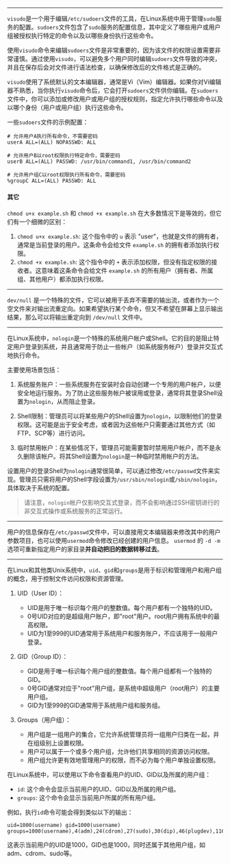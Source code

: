-----------------------------------------------------

`visudo`是一个用于编辑`/etc/sudoers`文件的工具，在Linux系统中用于管理`sudo`服务的配置。`sudoers`文件包含了`sudo`服务的配置信息，其中定义了哪些用户或用户组被授权执行特定的命令以及以哪些身份执行这些命令。

使用`visudo`命令来编辑`sudoers`文件是非常重要的，因为该文件的权限设置需要非常谨慎。通过使用`visudo`，可以避免多个用户同时编辑`sudoers`文件导致的冲突，并且在保存后会对文件进行语法检查，以确保修改后的文件格式是正确的。

`visudo`使用了系统默认的文本编辑器，通常是Vi（Vim）编辑器。如果你对Vi编辑器不熟悉，当你执行`visudo`命令后，它会打开`sudoers`文件供你编辑。在`sudoers`文件中，你可以添加或修改用户或用户组的授权规则，指定允许执行哪些命令以及以哪个身份（用户或用户组）执行这些命令。

一些`sudoers`文件的示例配置：

```
# 允许用户A执行所有命令，不需要密码
userA ALL=(ALL) NOPASSWD: ALL

# 允许用户B以root权限执行特定命令，需要密码
userB ALL=(ALL) PASSWD: /usr/bin/command1, /usr/bin/command2

# 允许用户组C以root权限执行所有命令，需要密码
%groupC ALL=(ALL) PASSWD: ALL
```






#### 其它
`chmod u+x example.sh` 和 `chmod +x example.sh` 在大多数情况下是等效的，但它们有一个细微的区别：
1. `chmod u+x example.sh`: 这个指令中的 `u` 表示 "user"，也就是文件的拥有者，通常是当前登录的用户。这条命令会给文件 `example.sh` 的拥有者添加执行权限。
2. `chmod +x example.sh`: 这个指令中的 `+` 表示添加权限，但没有指定权限的接收者。这意味着这条命令会给文件 `example.sh` 的所有用户（拥有者、所属组、其他用户）都添加执行权限。

-----------------------------------------------------------

`dev/null` 是一个特殊的文件，它可以被用于丢弃不需要的输出流，或者作为一个空文件来对输出流重定向。如果希望执行某个命令，但又不希望在屏幕上显示输出结果，那么可以将输出重定向到 `/dev/null` 文件中。

-----------------------------------------------------------

在Linux系统中，`nologin`是一个特殊的系统用户帐户或Shell。它的目的是阻止特定用户登录到系统，并且通常用于防止一些帐户（如系统服务帐户）登录并交互式地执行命令。

主要使用场景包括：

1. 系统服务账户：一些系统服务在安装时会自动创建一个专用的用户帐户，以便安全地运行服务。为了防止这些服务帐户被误用或登录，通常将其登录Shell设置为`nologin`，从而阻止登录。

2. Shell限制：管理员可以将某些用户的Shell设置为`nologin`，以限制他们的登录权限。这可能是出于安全考虑，或者因为这些帐户只需要通过其他方式（如FTP、SCP等）进行访问。

3. 临时禁用帐户：在某些情况下，管理员可能需要暂时禁用用户帐户，而不是永久删除该帐户。将其Shell设置为`nologin`是一种临时禁用帐户的方法。

设置用户的登录Shell为`nologin`通常很简单，可以通过修改`/etc/passwd`文件来实现。管理员只需将用户的Shell字段设置为`/usr/sbin/nologin`或`/sbin/nologin`，具体取决于系统的配置。

> 请注意，`nologin`帐户仅影响交互式登录，而不会影响通过SSH密钥进行的非交互式操作或系统服务的正常运行。

-----------------------------------------------------------
用户的信息保存在`/etc/passwd`文件中，可以直接用文本编辑器来修改其中的用户参数项目，也可以使用`usermod`命令修改已经创建的用户信息。
`usermod` 的 `-d -m` 选项可重新指定用户的家目录**并自动把旧的数据转移过去**。

----------------------------------------------------------
在Linux和其他类Unix系统中，`uid`、`gid`和`groups`是用于标识和管理用户和用户组的概念，用于控制文件访问权限和资源管理。

1. UID（User ID）：
   - UID是用于唯一标识每个用户的整数值。每个用户都有一个独特的UID。
   - 0号UID对应的是超级用户账户，即"root"用户。root用户拥有系统中的最高权限。
   - UID为1至999的UID通常用于系统用户和服务账户，不应该用于一般用户登录。

2. GID（Group ID）：
   - GID是用于唯一标识每个用户组的整数值。每个用户组都有一个独特的GID。
   - 0号GID通常对应于"root"用户组，是系统中超级用户（root用户）的主要用户组。
   - GID为1至999的GID通常用于系统用户组和服务组。

3. Groups（用户组）：
   - 用户组是一组用户的集合，它允许系统管理员将一组用户归类在一起，并在组级别上设置权限。
   - 用户可以属于一个或多个用户组，允许他们共享相同的资源访问权限。
   - 用户组允许更有效地管理用户的权限，而不必为每个用户单独设置权限。

在Linux系统中，可以使用以下命令查看用户的UID、GID以及所属的用户组：

- `id`: 这个命令会显示当前用户的UID、GID以及所属的用户组。
- `groups`: 这个命令会显示当前用户所属的所有用户组。

例如，执行`id`命令可能会得到类似以下的输出：

```
uid=1000(username) gid=1000(username) groups=1000(username),4(adm),24(cdrom),27(sudo),30(dip),46(plugdev),116(lxd)
```

这表示当前用户的UID是1000，GID也是1000，同时还属于其他用户组，如adm、cdrom、sudo等。